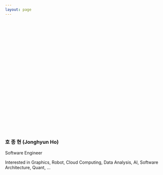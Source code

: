 ```yaml
---
layout: page
---
```


<script src="https://ajax.googleapis.com/ajax/libs/jquery/3.4.1/jquery.min.js"></script>
<script src='https://d3js.org/d3.v5.min.js'></script>

<div id='container'>
<svg style='x:200px;width:300px;height:360px'>
	<g></g>
</svg>
</div>

<script>
var svg = d3.select('#container').select('svg');

var points = [
	[116, 209],
	[118, 180],
	[122, 156],
	[127, 147],
	[130, 144],
	[135, 141],
	[139, 152],
	[150, 149],
	[162, 151],
	[166, 151],
	[180, 149],
	[185, 150],
	[181, 144],
	[165, 142],
	[157, 140],
	[150, 144],
	[151, 132],
	[153, 130],
	[160, 129],
	[174, 129],
	[180, 128],
	[186, 127],
	[199, 126],
	[215, 137],
	[231, 142],
	[239, 145],
	[232, 138],
	[236, 135],
	[244, 139],
	[247, 136],
	[251, 138],
	[244, 141],
	[239, 145],
	[252, 150],
	[265, 151],
	[265, 150],
	[272, 156],
	[275, 156],
	[279, 158],
	[282, 155],
	[291, 160],
	[299, 160],
	[310, 180],
	[311, 190],
	[311, 211],
	[307, 234],
	[306, 235],
	[305, 256],
	[304, 264],
	[300, 276],
	[298, 279],
	[281, 299],
	[258, 314],
	[247, 325],
	[248, 326],
	[268, 330],
	[278, 328],
	[282, 332],
	[273, 350],
	[275, 347],
	[283, 336],
	[290, 310],
	[294, 297],
	[304, 282],
	[311, 249],
	[313, 236],
	[321, 235],
	[324, 229],
	[327, 221],
	[339, 189],
	[340, 182],
	[340, 165],
	[343, 152],
	[344, 137],
	[347, 116],
	[344, 102],
	[336, 77],
	[310, 40],
	[290, 23],
	[264, 11],
	[246, 4],
	[229, 3],
	[208, 0],
	[198, 0],
	[190, 6],
	[182, 5],
	[167, 8],
	[159, 12],
	[148, 18],
	[133, 30],
	[120, 42],
	[109, 52],
	[106, 60],
	[106, 65],
	[90, 97],
	[89, 103],
	[88, 111],
	[90, 129],
	[92, 149],
	[92, 155],
	[95, 161],
	[97, 166],
	[104, 177],
	[106, 180],
	[110, 193],
	[115, 206],
	[116, 209],

	[-1, -1],

	[138, 135],
	[142, 138],
	[141, 143],
	[138, 135],
	
	[-1, -1],

	[328, 209],
	[333, 191],
	
	[-1, -1],

	[319, 219],
	[325, 220],
	[323, 226],
	[319, 219],
	
	[-1, -1],

	[172, 172],
	[180, 174],
	[185, 178],
	[189, 185],
	[179, 190],
	[181, 187],
	[178, 183],
	[170, 184],
	[167, 181],
	[164, 175],
	[159, 177],
	[160, 181],
	[155, 182],
	[147, 180],
	[149, 178],
	[172, 172],
	
	[-1, -1],

	[181, 176],
	[184, 180],
	[178, 183],
	[181, 176],
	
	[-1, -1],

	[249, 174],
	[255, 172],
	[274, 174],
	[284, 176],
	[288, 180],
	[286, 184],
	[278, 188],
	[273, 184],
	[265, 185],
	[254, 184],
	[249, 177],
	[246, 180],
	[247, 184],
	[243, 186],
	[242, 184],
	[249, 174],
	
	[-1, -1],

	[266, 175],
	[265, 182],
	[269, 177],
	[266, 175],

	[-1, -1],

	[200, 236],
	[205, 239],
	[197, 241],
	[200, 236],
	
	[-1, -1],

	[219, 243],
	[228, 235],
	[233, 236],
	[236, 238],
	[243, 234],
	[230, 240],
	[226, 243],
	[219, 243],
	
	[-1, -1],

	[182, 267],
	[192, 266],
	[210, 267],
	[223, 266],
	[232, 265],
	[239, 266],
	[252, 265],
	[255, 268],
	[248, 274],
	[227, 283],
	[234, 276],
	[227, 272],
	[217, 272],
	[187, 271],
	[177, 270],
	[182, 267],
];

var scale = 1.0;

var len = points.length;

var minx = points[0][0];
var miny = points[0][1];
var maxx = points[0][0];
var maxy = points[0][1];

for (var i = 0; i < len; i++) {
	if (minx > points[i][0] && points[i][0] >= 0) minx = points[i][0];
	if (maxx < points[i][0]) maxx = points[i][0];
	if (miny > points[i][1] && points[i][1] >= 0) miny = points[i][1];
	if (maxy < points[i][1]) maxy = points[i][1];
}

console.log('min', [minx, miny]);
console.log('max', [maxx, maxy]);

var i = 0;	
move();

function move() {
	if (i >= len-1) {
		console.log('end of drawing');
		return;
	}

	if (points[i][0] < 0 || points[(i+1)%len][0] < 0) {
		i++;
		move();
		return;
	}
	
	var shift_x = -minx+30;
	var shift_y = -miny+5;
	var cur_point_x = points[i][0] + shift_x;
	var cur_point_y = points[i][1] + shift_y;
	var next_point_x = points[(i+1)%len][0] + shift_x;
	var next_point_y = points[(i+1)%len][1] + shift_y;
		
	var line = svg.append('line')
		.attr('class', function(d) {
			return 'solid';
		})
		.attr('stroke', 'black')
		.attr('x1', cur_point_x * scale)
		.attr('y1', cur_point_y * scale)
		.attr('x2', cur_point_x * scale)
		.attr('y2', cur_point_y * scale);

	
	line.attr('x1', cur_point_x * scale)
		.attr('y1', cur_point_y * scale)
		.transition()
		.duration(10)
		.attr('x2', next_point_x * scale)
		.attr('y2', next_point_y * scale)
		.transition()
		.duration(10)
		.on('start', move);

	i++;
}

</script>

### 호 종 현 (Jonghyun Ho)

Software Engineer

Interested in Graphics, Robot, Cloud Computing, Data Analysis, AI, Software Architecture, Quant, ...

